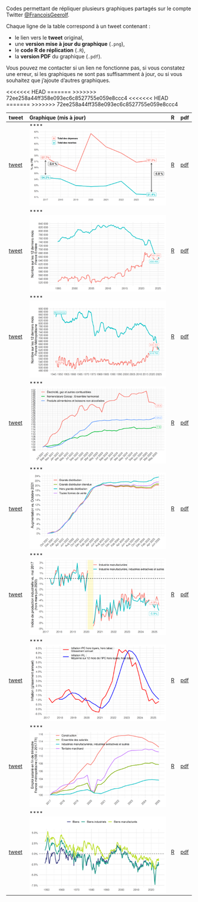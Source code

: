 Codes permettant de répliquer plusieurs graphiques partagés sur le
compte Twitter [@FrancoisGeerolf](https://twitter.com/FrancoisGeerolf).

Chaque ligne de la table correspond à un tweet contenant :

-   le lien vers le **tweet** original,
-   une **version mise à jour du graphique** (`.png`),
-   le **code R de réplication** (`.R`),
-   la **version PDF** du graphique (`.pdf`).

Vous pouvez me contacter si un lien ne fonctionne pas, si vous constatez
une erreur, si les graphiques ne sont pas suffisamment à jour, ou si
vous souhaitez que j’ajoute d’autres graphiques.

<table>
<<<<<<< HEAD
<colgroup>
<col style="width: 11%" />
<col style="width: 75%" />
<col style="width: 5%" />
<col style="width: 7%" />
</colgroup>
=======
>>>>>>> 72ee258a44ff358e093ec6c8527755e059e8ccc4
<thead>
<tr>
<th style="text-align: left;">tweet</th>
<th style="text-align: left;">Graphique (mis à jour)</th>
<th style="text-align: left;">R</th>
<th style="text-align: left;">pdf</th>
</tr>
</thead>
<tbody>
<<<<<<< HEAD
<tr>
<td style="text-align: left;"><a
href="https://x.com/FrancoisGeerolf/status/1945587985228980306">tweet</a></td>
<td style="text-align: left;">****<br><img
src="png/1945587985228980306.png" /></td>
<td style="text-align: left;"><a
href="https://github.com/Francois-Geerolf/twitter/blob/main/R/1945587985228980306.R">R</a></td>
<td style="text-align: left;"><a
href="https://github.com/Francois-Geerolf/twitter/blob/main/pdf/1945587985228980306.pdf">pdf</a></td>
</tr>
<tr>
<td style="text-align: left;"><a
href="https://x.com/FrancoisGeerolf/status/1917855106449448963">tweet</a></td>
<td style="text-align: left;">****<br><img
src="png/1917855106449448963.png" /></td>
<td style="text-align: left;"><a
href="https://github.com/Francois-Geerolf/twitter/blob/main/R/1917855106449448963.R">R</a></td>
<td style="text-align: left;"><a
href="https://github.com/Francois-Geerolf/twitter/blob/main/pdf/1917855106449448963.pdf">pdf</a></td>
</tr>
<tr>
<td style="text-align: left;"><a
href="https://x.com/FrancoisGeerolf/status/1879257670223573007">tweet</a></td>
<td style="text-align: left;">****<br><img
src="png/1879257670223573007.png" /></td>
<td style="text-align: left;"><a
href="https://github.com/Francois-Geerolf/twitter/blob/main/R/1879257670223573007.R">R</a></td>
<td style="text-align: left;"><a
href="https://github.com/Francois-Geerolf/twitter/blob/main/pdf/1879257670223573007.pdf">pdf</a></td>
</tr>
<tr>
<td style="text-align: left;"><a
href="https://x.com/FrancoisGeerolf/status/1832855610448048625">tweet</a></td>
<td style="text-align: left;">****<br><img
src="png/1832855610448048625.png" /></td>
<td style="text-align: left;"><a
href="https://github.com/Francois-Geerolf/twitter/blob/main/R/1832855610448048625.R">R</a></td>
<td style="text-align: left;"><a
href="https://github.com/Francois-Geerolf/twitter/blob/main/pdf/1832855610448048625.pdf">pdf</a></td>
</tr>
<tr>
<td style="text-align: left;"><a
href="https://x.com/FrancoisGeerolf/status/1826530570236469418">tweet</a></td>
<td style="text-align: left;">****<br><img
src="png/1826530570236469418.png" /></td>
<td style="text-align: left;"><a
href="https://github.com/Francois-Geerolf/twitter/blob/main/R/1826530570236469418.R">R</a></td>
<td style="text-align: left;"><a
href="https://github.com/Francois-Geerolf/twitter/blob/main/pdf/1826530570236469418.pdf">pdf</a></td>
</tr>
<tr>
<td style="text-align: left;"><a
href="https://x.com/FrancoisGeerolf/status/1816121032928874928">tweet</a></td>
<td style="text-align: left;">****<br><img
src="png/1816121032928874928.png" /></td>
<td style="text-align: left;"><a
href="https://github.com/Francois-Geerolf/twitter/blob/main/R/1816121032928874928.R">R</a></td>
<td style="text-align: left;"><a
href="https://github.com/Francois-Geerolf/twitter/blob/main/pdf/1816121032928874928.pdf">pdf</a></td>
</tr>
<tr>
<td style="text-align: left;"><a
href="https://x.com/FrancoisGeerolf/status/1519713704857718784">tweet</a></td>
<td style="text-align: left;">****<br><img
src="png/1519713704857718784.png" /></td>
<td style="text-align: left;"><a
href="https://github.com/Francois-Geerolf/twitter/blob/main/R/1519713704857718784.R">R</a></td>
<td style="text-align: left;"><a
href="https://github.com/Francois-Geerolf/twitter/blob/main/pdf/1519713704857718784.pdf">pdf</a></td>
</tr>
<tr>
<td style="text-align: left;"><a
href="https://x.com/FrancoisGeerolf/status/1487713516127768576">tweet</a></td>
<td style="text-align: left;">****<br><img
src="png/1487713516127768576.png" /></td>
<td style="text-align: left;"><a
href="https://github.com/Francois-Geerolf/twitter/blob/main/R/1487713516127768576.R">R</a></td>
<td style="text-align: left;"><a
href="https://github.com/Francois-Geerolf/twitter/blob/main/pdf/1487713516127768576.pdf">pdf</a></td>
</tr>
<tr>
<td style="text-align: left;"><a
href="https://x.com/FrancoisGeerolf/status/1487364702841749504">tweet</a></td>
<td style="text-align: left;">****<br><img
src="png/1487364702841749504.png" /></td>
<td style="text-align: left;"><a
href="https://github.com/Francois-Geerolf/twitter/blob/main/R/1487364702841749504.R">R</a></td>
<td style="text-align: left;"><a
href="https://github.com/Francois-Geerolf/twitter/blob/main/pdf/1487364702841749504.pdf">pdf</a></td>
</tr>
=======
>>>>>>> 72ee258a44ff358e093ec6c8527755e059e8ccc4
</tbody>
</table>

